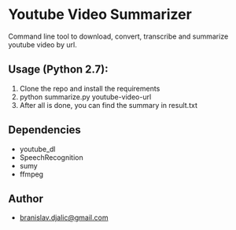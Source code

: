 # Youtube Video Summarizer
Command line tool to download, convert, transcribe and summarize youtube video by url.

## Usage (Python 2.7):
1. Clone the repo and install the requirements
2. python summarize.py youtube-video-url
3. After all is done, you can find the summary in result.txt

## Dependencies
- youtube_dl
- SpeechRecognition
- sumy
- ffmpeg

## Author
- branislav.djalic@gmail.com